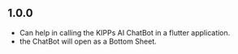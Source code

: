 ## 1.0.0


* Can help in calling the KIPPs AI ChatBot in a flutter application.
* the ChatBot will open as a Bottom Sheet.

